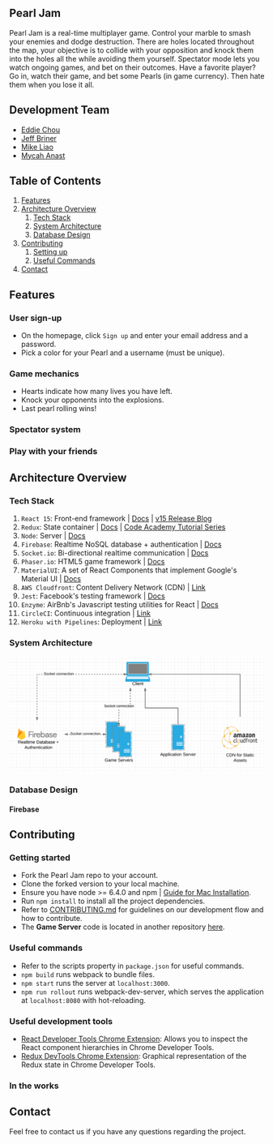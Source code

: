 ## Pearl Jam

Pearl Jam is a real-time multiplayer game. Control your marble to smash your enemies and dodge destruction. There are holes located throughout the map, your objective is to collide with your opposition and knock them into the holes all the while avoiding them yourself. Spectator mode lets you watch ongoing games, and bet on their outcomes. Have a favorite player? Go in, watch their game, and bet some Pearls (in game currency). Then hate them when you lose it all.



## Development Team

  - [Eddie Chou](http://www.github.com/eddiechou)
  - [Jeff Briner](http://www.github.com/jdbriner07)
  - [Mike Liao](http://www.github.com/mikeliao97)
  - [Mycah Anast](http://www.github.com/mycahjay)

## Table of Contents
1. [Features](#features)
2. [Architecture Overview](#architecture-overview)
	1. [Tech Stack](#tech-stack)
	2. [System Architecture](#system-architecture)
	3. [Database Design](#database-design)
3. [Contributing](#contributing)
	1. [Setting up ](#setting-up)
	2. [Useful Commands](#useful-commands)
4. [Contact](#contact)


<a name="features"></a>
## Features

### User sign-up

- On the homepage, click `Sign up` and enter your email address and a password.
- Pick a color for your Pearl and a username (must be unique).

### Game mechanics

- Hearts indicate how many lives you have left. 
- Knock your opponents into the explosions. 
- Last pearl rolling wins!

### Spectator system

### Play with your friends

<a name="architecture-overview"></a>
## Architecture Overview


<a name="tech-stack"></a>
### Tech Stack

1) `React 15`: Front-end framework | [Docs](https://facebook.github.io/react/blog/2016/04/07/react-v15.html) | [v15 Release Blog](https://facebook.github.io/react/blog/2016/04/07/react-v15.html)
2) `Redux`: State container | [Docs](http://redux.js.org/) | [Code Academy Tutorial Series](https://www.youtube.com/watch?v=1w-oQ-i1XB8)
3) `Node`: Server | [Docs](https://nodejs.org/en/docs/)
4) `Firebase`: Realtime NoSQL database + authentication | [Docs](https://firebase.google.com/)
5) `Socket.io`: Bi-directional realtime communication | [Docs](https://socket.io/)
6) `Phaser.io`: HTML5 game framework | [Docs](http://phaser.io/)
7) `MaterialUI`: A set of React Components that implement Google's Material UI | [Docs](http://www.material-ui.com/#/)
8) `AWS Cloudfront`: Content Delivery Network (CDN) | [Link](https://aws.amazon.com/cloudfront/)
9) `Jest`: Facebook's testing framework | [Docs](https://facebook.github.io/jest/)
10) `Enzyme`: AirBnb's Javascript testing utilities for React | [Docs](http://airbnb.io/enzyme/docs/api/)
11) `CircleCI`: Continuous integration | [Link](http://circleci.com/)
12) `Heroku with Pipelines`: Deployment | [Link](https://devcenter.heroku.com/articles/pipelines)

<a name="system-architecture"></a>
### System Architecture
![System Architecture Diagram](system-architecture.png)

<a name="database-design"></a>
### Database Design
#### Firebase

<a name="contributing"></a>
## Contributing

<a name="setting-up"></a>
### Getting started
- Fork the Pearl Jam repo to your account.
- Clone the forked version to your local machine.
- Ensure you have node >= 6.4.0 and npm | [Guide for Mac Installation](http://treehouse.github.io/installation-guides/mac/node-mac.html).
- Run `npm install` to install all the project dependencies.
- Refer to [CONTRIBUTING.md](CONTRIBUTING.md) for guidelines on our development flow and how to contribute.
- The <strong>Game Server</strong> code is located in another repository [here](https://github.com/pearlJam-hrsf72/gameServer).

<a name="useful-commands"></a>
### Useful commands
- Refer to the scripts property in `package.json` for useful commands.
- `npm build` runs webpack to bundle files.
- `npm start` runs the server at `localhost:3000`.
- `npm run rollout` runs webpack-dev-server, which serves the application at `localhost:8080` with hot-reloading.

<a name="useful-dev-tools"></a>
### Useful development tools
- [React Developer Tools Chrome Extension](https://chrome.google.com/webstore/detail/react-developer-tools/fmkadmapgofadopljbjfkapdkoienihi?hl=en): Allows you to inspect the React component hierarchies in Chrome Developer Tools.
- [Redux DevTools Chrome Extension](https://chrome.google.com/webstore/detail/redux-devtools/lmhkpmbekcpmknklioeibfkpmmfibljd?hl=en): Graphical representation of the Redux state in Chrome Developer Tools.
### In the works

<a name="contact"></a>
## Contact

Feel free to contact us if you have any questions regarding the project.

